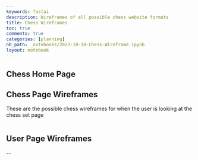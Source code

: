 ```yaml
---
keywords: fastai
description: Wireframes of all possible chess website formats
title: Chess Wireframes
toc: true
comments: true
categories: [planning]
nb_path: _notebooks/2022-10-18-Chess-Wireframe.ipynb
layout: notebook
---
```


<!--
#################################################
### THIS FILE WAS AUTOGENERATED! DO NOT EDIT! ###
#################################################
# file to edit: _notebooks/2022-10-18-Chess-Wireframe.ipynb
-->

<div class="container" id="notebook-container">
        
<div class="cell border-box-sizing text_cell rendered"><div class="inner_cell">
<div class="text_cell_render border-box-sizing rendered_html">
<h2 id="Chess-Home-Page">Chess Home Page<a class="anchor-link" href="#Chess-Home-Page"> </a></h2>
</div>
</div>
</div>
<div class="cell border-box-sizing text_cell rendered"><div class="inner_cell">
<div class="text_cell_render border-box-sizing rendered_html">
<h2 id="Chess-Page-Wireframes">Chess Page Wireframes<a class="anchor-link" href="#Chess-Page-Wireframes"> </a></h2>
</div>
</div>
</div>
<div class="cell border-box-sizing text_cell rendered"><div class="inner_cell">
<div class="text_cell_render border-box-sizing rendered_html">
<p>These are the possible chess wireframes for when the user is looking at the chess set page</p>

</div>
</div>
</div>
<div class="cell border-box-sizing text_cell rendered"><div class="inner_cell">
<div class="text_cell_render border-box-sizing rendered_html">
<p><img src="https://lh3.googleusercontent.com/-rBaXu-egeSaVXcoLFS_xyzHX1ga3XCGIU0m0xc_p0ljL6wWvaOhNZ5P1NfdmlsyTV9GaRdMih1CXpnm10Ya6_oyWPY1CtvzQcq_c8xJzt3qSBOCtSd8iM-fmKzggrBarDrNX4_i_CDh9Dc3Rpiavdnql7SuGPqm4xpFwJ9BCHuoW9LCdpLxSPBIB2oMRD7fmgPcdVXdYqW7yAWBESKGmU7oRzJzhjvT8qQGOSdhmKDI8A9MRi0wZwVNKwuMj1yhnqqgSZlRhefh9JyonswTy_vNpriVVA1Y7EPwBdcAF2AQjs5at_bH4rCHwGXlspOaosGwJokEqatfiA3_m56NHdhVn2Cr5Qa3b_d5yMM9IyvDwRP0dk41E_N0y7pSk8yUX4MD-CnlqtzdI73QdTA7hiv1N9rIhEm56mddab2uYjb-kGusHraLV8UBiXX0E32cGOsRxkpIZkntFxaUgcAO2XG-ogKDmEyfmnckhRg2Q5koyIsupUSnQkMHxAHnz5b6nc-5FmQG6PLI5shxtGRXOqbQWDj_6L5FblJnYJTk2B-f4LOXMbYCBsXxeTanuCYK4pysx2wL9ET_P66_4mWVJWFNEQam8uHjglWc7WF6uqoZubbKcLSF7vSn-Qvz3VRp5jxa5G7JaLWFWUqLS7Slge69yC8pcsXIMcsE8oHURDB9ligr-QjjT_7Ad6WIz0QW-JXclR1GcTwYSD47nQdPO7BWzVvKgCoiGbh8cFyeMqyrtOyrh6aTb8zTz8K00jp4paLwJVqKjkpEe3uKwJmZbohkj0OYDVzIHBnUmLc_rsy9euXGAwSy-pKLlO9jPogbw5aG55khefmN2_hUgIZIQoulktKhcDx-QyrA98F0KqvzkRG_4AymA945RtvNFTAano6idd0PLRgQ39hxYsXjyjgdB9pAXrXFcwsRTg4PyTGNSs9Jfktev0HUDHXeit_E9Zffbo9dQJQ3IziLCr1j2_MNuSx1zxrcHfoTtjDwxMm8WI1a=s1000-no?authuser=0" alt=""></p>

</div>
</div>
</div>
<div class="cell border-box-sizing text_cell rendered"><div class="inner_cell">
<div class="text_cell_render border-box-sizing rendered_html">
<h2 id="User-Page-Wireframes">User Page Wireframes<a class="anchor-link" href="#User-Page-Wireframes"> </a></h2>
</div>
</div>
</div>
<div class="cell border-box-sizing text_cell rendered"><div class="inner_cell">
<div class="text_cell_render border-box-sizing rendered_html">
<p>--</p>

</div>
</div>
</div>
</div>
 

